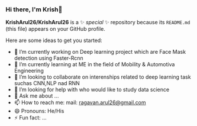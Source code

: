 ### Hi there, I'm Krish👋


**KrishArul26/KrishArul26** is a ✨ _special_ ✨ repository because its `README.md` (this file) appears on your GitHub profile.

Here are some ideas to get you started:

- 🔭 I’m currently working on Deep learning project which are Face Mask detection using Faster-Rcnn
- 🌱 I’m currently learning at ME in the field of Mobility & Automotiva Engineering
- 👯 I’m looking to collaborate on interenships related to deep learning task suchas CNN,NLP nad RNN
- 🤔 I’m looking for help with who would like to study data science
- 💬 Ask me about ...
- 📫 How to reach me: mail:  [ragavan.arul26@gmail.com](ragavan.arul26@gmail.com)
- 😄 Pronouns: He/His
- ⚡ Fun fact: ...

